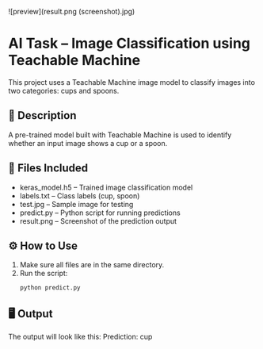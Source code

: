 ![preview](result.png (screenshot).jpg)
# AI Task – Image Classification using Teachable Machine

This project uses a Teachable Machine image model to classify images into two categories: cups and spoons.

## 📝 Description
A pre-trained model built with Teachable Machine is used to identify whether an input image shows a cup or a spoon.

## 📂 Files Included
- keras_model.h5 – Trained image classification model  
- labels.txt – Class labels (cup, spoon)  
- test.jpg – Sample image for testing  
- predict.py – Python script for running predictions  
- result.png – Screenshot of the prediction output

## ⚙️ How to Use
1. Make sure all files are in the same directory.  
2. Run the script:
   ```bash
   python predict.py

## 🖥️ Output
The output will look like this:
Prediction: cup
